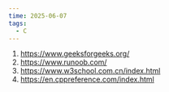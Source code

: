 ```yaml
---
time: 2025-06-07
tags:
  - C
---
```


1. https://www.geeksforgeeks.org/
2. https://www.runoob.com/
3. https://www.w3school.com.cn/index.html 
4. https://en.cppreference.com/index.html